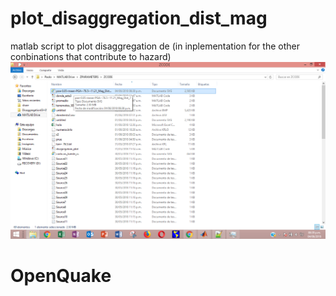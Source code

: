 # plot_disaggregation_dist_mag
matlab script to plot disaggregation de (in inplementation for the other conbinations that contribute to hazard)
![pnt1](https://github.com/carloder/plot_deaggregation_dist_mag/blob/master/Captura%20de%20pantalla%20(348).png)
# OpenQuake
